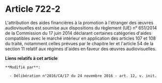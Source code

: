 # Article 722-2

L'attribution des aides financières à la promotion à l'étranger des œuvres audiovisuelles est soumise aux dispositions du
règlement (UE) n° 651/2014 de la Commission du 17 juin 2014 déclarant certaines catégories d'aides compatibles avec le marché
intérieur en application des articles 107 et 108 du traité, notamment celles prévues par le chapitre Ier et l'article 54 de
la section 11 relatif aux régimes d'aides en faveur des œuvres audiovisuelles.

**Liens relatifs à cet article**

	**Modifié par**:

	  - Délibération n°2016/CA/17 du 24 novembre 2016 - art. 12, v. init.
